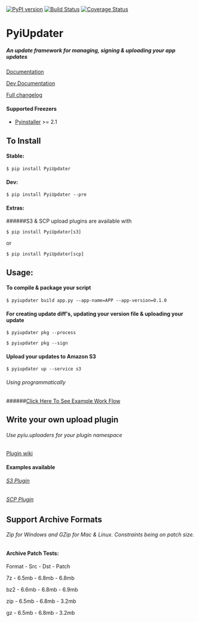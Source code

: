 [![PyPI version](https://badge.fury.io/py/PyiUpdater.svg)](http://badge.fury.io/py/PyiUpdater) [![Build Status](https://circleci.com/gh/JohnyMoSwag/PyiUpdater.svg?style=shield&circle-token=:circle-token)](https://travis-ci.org/JohnyMoSwag/PyiUpdater) [![Coverage Status](https://coveralls.io/repos/JohnyMoSwag/PyiUpdater/badge.svg?branch=master)](https://coveralls.io/r/JohnyMoSwag/PyiUpdater?branch=master)

# PyiUpdater
##### An update framework for managing, signing & uploading your app updates
[Documentation](http://pyiupdater.jmswag.com)

[Dev Documentation](http://pyiupdater-dev.jmswag.com)


[Full changelog](https://github.com/JohnyMoSwag/PyiUpdater/blob/master/changelog.txt)

#### Supported Freezers
* [Pyinstaller](http://www.pyinstaller.org) >= 2.1


## To Install

#### Stable:

    $ pip install PyiUpdater

#### Dev:

    $ pip install PyiUpdater --pre

#### Extras:
######S3 & SCP upload plugins are available with

    $ pip install PyiUpdater[s3]

or

    $ pip install PyiUpdater[scp]


## Usage:

#### To compile & package your script

    $ pyiupdater build app.py --app-name=APP --app-version=0.1.0


#### For creating update diff's, updating your version file & uploading your update

    $ pyiupdater pkg --process

    $ pyiupdater pkg --sign

#### Upload your updates to Amazon S3

    $ pyiupdater up --service s3


###### Using programmatically
######[Click Here To See Example Work Flow](https://github.com/JohnyMoSwag/PyiUpdater/tree/master/demos "Example Usage")


## Write your own upload plugin
###### Use pyiu.uploaders for your plugin namespace
[Plugin wiki](https://github.com/JohnyMoSwag/PyiUpdater/wiki/Make-an-upload-plugin "Plugin wiki")

#### Examples available
###### [S3 Plugin](https://github.com/JohnyMoSwag/pyiupdater-s3-plugin "S3 Plugin")
###### [SCP Plugin](https://github.com/JohnyMoSwag/pyiupdater-scp-plugin "SCP Plugin")

## Support Archive Formats
###### Zip for Windows and GZip for Mac & Linux.  Constraints being on patch size.

#### Archive Patch Tests:
Format  -  Src  -  Dst  -  Patch

7z - 6.5mb - 6.8mb -  6.8mb

bz2 - 6.6mb - 6.8mb - 6.9mb

zip - 6.5mb - 6.8mb - 3.2mb

gz - 6.5mb - 6.8mb - 3.2mb

